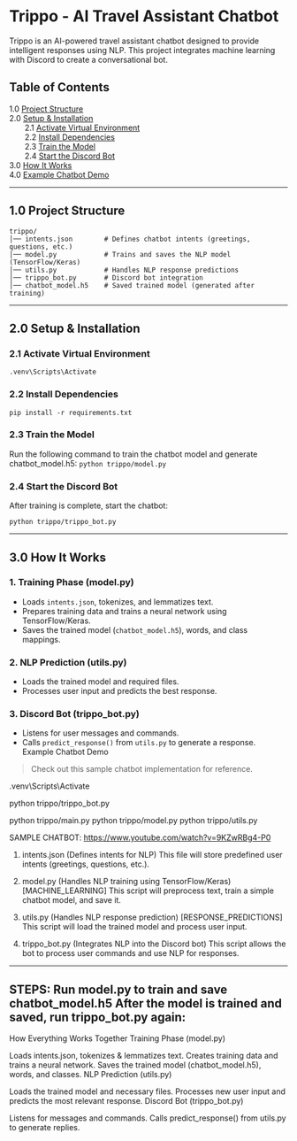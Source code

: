 # Trippo - AI Travel Assistant Chatbot

Trippo is an AI-powered travel assistant chatbot designed to provide intelligent responses using NLP. This project integrates machine learning with Discord to create a conversational bot.

## Table of Contents

1.0 [Project Structure](#1.0-project-structure)<br/>
2.0 [Setup & Installation](#2.0-setup-installatiob)<br/>
    &emsp;&emsp;2.1 [Activate Virtual Environment](#2.1-activate-virtual-environment)<br/>
    &emsp;&emsp;2.2 [Install Dependencies](#2.2-install-dependencies)<br/>
    &emsp;&emsp;2.3 [Train the Model](#2.3-train-the-model)<br/>
    &emsp;&emsp;2.4 [Start the Discord Bot](#2.4-start-the-discord-bot)<br/>
3.0 [How It Works](#3.0-how-it-works)<br/>
4.0 [Example Chatbot Demo](#4.0-example-chatbot-demo)

---------------------
## 1.0 Project Structure

```
trippo/
│── intents.json        # Defines chatbot intents (greetings, questions, etc.)
│── model.py            # Trains and saves the NLP model (TensorFlow/Keras)
│── utils.py            # Handles NLP response predictions
│── trippo_bot.py       # Discord bot integration
│── chatbot_model.h5    # Saved trained model (generated after training)
```

-----------------------------
## 2.0 Setup & Installation

### 2.1 Activate Virtual Environment
`.venv\Scripts\Activate`

### 2.2 Install Dependencies
`pip install -r requirements.txt`

### 2.3 Train the Model
Run the following command to train the chatbot model and generate chatbot_model.h5:
`python trippo/model.py`

### 2.4 Start the Discord Bot
After training is complete, start the chatbot:

`python trippo/trippo_bot.py`

------------
## 3.0 How It Works

### 1. Training Phase (model.py)
- Loads `intents.json`, tokenizes, and lemmatizes text.
- Prepares training data and trains a neural network using TensorFlow/Keras.
- Saves the trained model (`chatbot_model.h5`), words, and class mappings.

### 2. NLP Prediction (utils.py)
- Loads the trained model and required files.
- Processes user input and predicts the best response.

### 3. Discord Bot (trippo_bot.py)
- Listens for user messages and commands.
- Calls `predict_response()` from `utils.py` to generate a response.
Example Chatbot Demo

> Check out this sample chatbot implementation for reference.







.venv\Scripts\Activate

python trippo/trippo_bot.py

python trippo/main.py
python trippo/model.py
python trippo/utils.py


SAMPLE CHATBOT:
https://www.youtube.com/watch?v=9KZwRBg4-P0


1. intents.json (Defines intents for NLP)
This file will store predefined user intents (greetings, questions, etc.).

2. model.py (Handles NLP training using TensorFlow/Keras) [MACHINE_LEARNING]
This script will preprocess text, train a simple chatbot model, and save it.

3. utils.py (Handles NLP response prediction) [RESPONSE_PREDICTIONS]
This script will load the trained model and process user input.

4. trippo_bot.py (Integrates NLP into the Discord bot)
This script allows the bot to process user commands and use NLP for responses.



--------------------------------------------------------------
STEPS:
Run model.py to train and save chatbot_model.h5
After the model is trained and saved, run trippo_bot.py again:
--------------------------------------------------------------



How Everything Works Together
Training Phase (model.py)

Loads intents.json, tokenizes & lemmatizes text.
Creates training data and trains a neural network.
Saves the trained model (chatbot_model.h5), words, and classes.
NLP Prediction (utils.py)

Loads the trained model and necessary files.
Processes new user input and predicts the most relevant response.
Discord Bot (trippo_bot.py)

Listens for messages and commands.
Calls predict_response() from utils.py to generate replies.